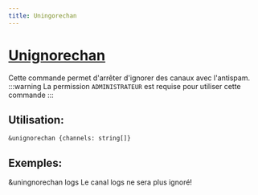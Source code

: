 ```yaml
---
title: Uningorechan
---
```

# [Unignorechan](https://github.com/federation-interservices-d-informatique/bot/blob/main/src/commands/config/unignorechan.ts)
Cette commande permet d'arrêter d'ignorer des canaux avec l'antispam.
:::warning
La permission `ADMINISTRATEUR` est requise pour utiliser cette commande
:::

## Utilisation:
```
&unignorechan {channels: string[]}
```

## Exemples:
<discord-messages>
<discord-message profile="jojola">&uningnorechan <mention type="channel">logs</mention></discord-message>
<discord-message profile="fiibot">Le canal <mention type="channel">logs</mention> ne sera plus ignoré!</discord-message>
</discord-messages>